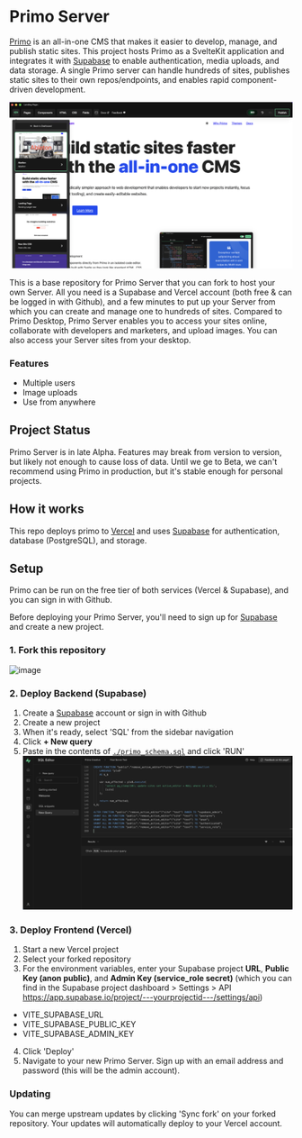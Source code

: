 # Primo Server
[Primo](https://primo.so) is an all-in-one CMS that makes it easier to develop, manage, and publish static sites. This project hosts Primo as a SvelteKit application and integrates it with [Supabase](https://supabase.com) to enable authentication, media uploads, and data storage. A single Primo server can handle hundreds of sites, publishes static sites to their own repos/endpoints, and enables rapid component-driven development. 

![screenshot](./screenshot.png)

This is a base repository for Primo Server that you can fork to host your own Server. All you need is a Supabase and Vercel account (both free & can be logged in with Github), and a few minutes to put up your Server from which you can create and manage one to hundreds of sites. Compared to Primo Desktop, Primo Server enables you to access your sites online, collaborate with developers and marketers, and upload images. You can also access your Server sites from your desktop. 

### Features
* Multiple users
* Image uploads
* Use from anywhere

## Project Status
Primo Server is in late Alpha. Features may break from version to version, but likely not enough to cause loss of data. Until we ge to Beta, we can't recommend using Primo in production, but it's stable enough for personal projects.

## How it works
This repo deploys primo to [Vercel](https://vercel.com) and uses [Supabase](https://supabase.co) for authentication, database (PostgreSQL), and storage. 

## Setup 
Primo can be run on the free tier of both services (Vercel & Supabase), and you can sign in with Github.

Before deploying your Primo Server, you'll need to sign up for [Supabase](https://supabase.co) and create a new project. 

### 1. Fork this repository
<img width="677" alt="image" src="https://user-images.githubusercontent.com/39444813/184072016-474f9574-b2fc-4a60-b93a-1a9f3c3a40d0.png">

### 2. Deploy Backend (Supabase)
1. Create a [Supabase](https://supabase.co) account or sign in with Github
1. Create a new project
1. When it's ready, select 'SQL' from the sidebar navigation
1. Click **+ New query** 
1. Paste in the contents of [`./primo_schema.sql`](https://raw.githubusercontent.com/primo-af/primo-server/master/primo_schema.sql) and click 'RUN' ![query](./setup-query.png)

### 3. Deploy Frontend (Vercel)

1. Start a new Vercel project
1. Select your forked repository
1. For the environment variables, enter your Supabase project **URL**, **Public Key (anon public)**, and **Admin Key (service_role secret)** (which you can find in the Supabase project dashboard > Settings > API https://app.supabase.io/project/---yourprojectid---/settings/api)
* VITE_SUPABASE_URL
* VITE_SUPABASE_PUBLIC_KEY
* VITE_SUPABASE_ADMIN_KEY
4. Click 'Deploy'
5. Navigate to your new Primo Server. Sign up with an email address and password (this will be the admin account). 

### Updating

You can merge upstream updates by clicking 'Sync fork' on your forked repository. Your updates will automatically deploy to your Vercel account. 

